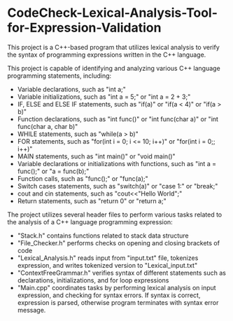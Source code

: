 # CodeCheck-Lexical-Analysis-Tool-for-Expression-Validation

This project is a C++-based program that utilizes lexical analysis to verify the syntax of programming expressions written in the C++ language.

This project is capable of identifying and analyzing various C++ language programming statements, including:
- Variable declarations, such as "int a;"
- Variable initializations, such as "int a = 5;" or "int a = 2 + 3;"
- IF, ELSE and ELSE IF statements, such as "if(a)" or "if(a < 4)" or "if(a > b)"
- Function declarations, such as "int func()" or "int func(char a)" or "int func(char a, char b)"
- WHILE statements, such as "while(a > b)"
- FOR statements, such as "for(int i = 0; i <= 10; i++)" or "for(int i = 0;; i++)"
- MAIN statements, such as "int main()" or "void main()"
- Variable declarations or initializations with functions, such as "int a = func();" or "a = func(b);"
- Function calls, such as "func();" or "func(a);"
- Switch cases statements, such as "switch(a)" or "case 1:" or "break;"
- cout and cin statements, such as "cout<<"Hello World";"
- Return statements, such as "return 0" or "return a;"

The project utilizes several header files to perform various tasks related to the analysis of a C++ language programming expression:
- "Stack.h" contains functions related to stack data structure
- "File_Checker.h" performs checks on opening and closing brackets of code
- "Lexical_Analysis.h" reads input from "input.txt" file, tokenizes expression, and writes tokenized version to "Lexical_input.txt"
- "ContextFreeGrammar.h" verifies syntax of different statements such as declarations, initializations, and for loop expressions
- "Main.cpp" coordinates tasks by performing lexical analysis on input expression, and checking for syntax errors. If syntax is correct, expression is parsed, otherwise program terminates with syntax error message.
